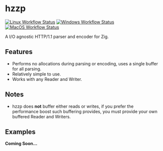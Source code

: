 # hzzp

[![Linux Workflow Status](https://img.shields.io/github/actions/workflow/status/truemedian/hzzp/linux.yml?branch=master&label=Linux&style=for-the-badge)](https://github.com/truemedian/hzzp/actions/workflows/linux.yml)
[![Windows Workflow Status](https://img.shields.io/github/actions/workflow/status/truemedian/hzzp/windows.yml?branch=master&label=Windows&style=for-the-badge)](https://github.com/truemedian/hzzp/actions/workflows/windows.yml)
[![MacOS Workflow Status](https://img.shields.io/github/actions/workflow/status/truemedian/hzzp/macos.yml?branch=master&label=MacOS&style=for-the-badge)](https://github.com/truemedian/hzzp/actions/workflows/macos.yml)

A I/O agnostic HTTP/1.1 parser and encoder for Zig.

## Features

* Performs no allocations during parsing or encoding, uses a single buffer for all parsing.
* Relatively simple to use.
* Works with any Reader and Writer.

## Notes

* hzzp does **not** buffer either reads or writes, if you prefer the performance boost such buffering provides, you must
  provide your own buffered Reader and Writers.

## Examples

**Coming Soon...**
